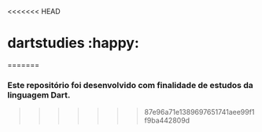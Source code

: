 <<<<<<< HEAD
# dartstudies :happy:
=======
### Este repositório foi desenvolvido com finalidade de estudos da linguagem Dart.
>>>>>>> 87e96a71e1389697651741aee99f1f9ba442809d
